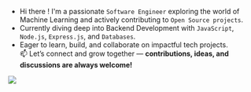 - Hi there ! I'm a passionate `Software Engineer` exploring the world of Machine Learning and actively contributing to `Open Source projects`.<br> 
- Currently diving deep into Backend Development with `JavaScript`, `Node.js`, `Express.js`, and `Databases`.<br>
- Eager to learn, build, and collaborate on impactful tech projects. <br>
📫 Let’s connect and grow together — <b>contributions, ideas, and discussions are always welcome!</b>


 
![](https://komarev.com/ghpvc/?username=2019331101-Tanjumul&color=blueviolet&style=for-the-badge)


<!--
**2019331101-Tanjumul/2019331101-Tanjumul** is a ✨ _special_ ✨ repository because its `README.md` (this file) appears on your GitHub profile.

Here are some ideas to get you started:

- 🔭 I’m currently working on ...
- 🌱 I’m currently learning ...
- 👯 I’m looking to collaborate on ...
- 🤔 I’m looking for help with ...
- 💬 Ask me about ...
- 📫 How to reach me: ...
- 😄 Pronouns: ...
- ⚡ Fun fact: ...
-->
